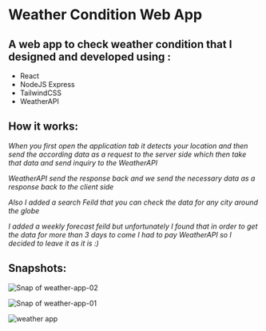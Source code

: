 # Weather Condition Web App
A web app to check weather condition that I designed and developed using :
-
* React
* NodeJS Express
* TailwindCSS
* WeatherAPI

How it works: 
-
*When you first open the application tab it detects your location and then send the according data as a request to the server side which then take that data and send inquiry to the WeatherAPI*

*WeatherAPI send the response back and we send the necessary data as a response back to the client side*

*Also I added a search Feild that you can check the data for any city around the globe*

*I added a weekly forecast feild but unfortunately I found that in order to get the data for more than 3 days to come I had to pay WeatherAPI so I decided to leave it as it is :)*

Snapshots:
-
![Snap of weather-app-02](https://user-images.githubusercontent.com/108346469/220206103-9bfd9b4f-8d42-46a8-86b5-d7231be772eb.png)

![Snap of weather-app-01](https://user-images.githubusercontent.com/108346469/220206098-5e89927c-812a-4617-ae62-2d513a63d690.png)

![weather app](https://user-images.githubusercontent.com/108346469/220337653-51f5941b-e0e2-427f-8512-a4c48f400b0c.gif)
